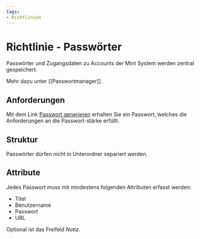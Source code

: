 ```yaml
---
tags:
- Richtlinien
---
```

# Richtlinie - Passwörter
Passwörter und Zugangsdaten zu Accounts der Mint System werden zentral gespeichert.

Mehr dazu unter [[Passwortmanager]].

## Anforderungen

Mit dem Link [Passwort generieren](https://duckduckgo.com/?t=canonical&q=pwgen+40&ia=answer) erhalten Sie ein Passwort, welches die Anforderungen an die Passwort-stärke erfüllt.

## Struktur

Passwörter dürfen nicht in Unterordner separiert werden.

## Attribute

Jedes Passwort muss mit mindestens folgenden Attributen erfasst werden:

* Titel
* Benutzername
* Passwort
* URL

Optional ist das Freifeld *Notiz*.